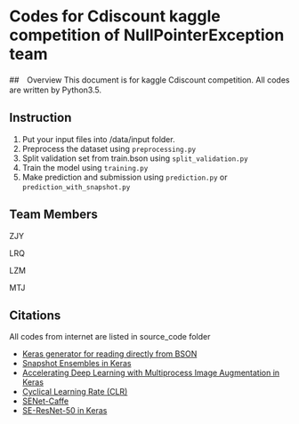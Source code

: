 # Codes for Cdiscount kaggle competition of NullPointerException team

##　Overview
This document is for kaggle  Cdiscount competition. All codes are written by Python3.5.

## Instruction
1. Put your input files into /data/input folder.
2. Preprocess the dataset using `preprocessing.py`
3. Split validation set from train.bson using `split_validation.py`
4. Train the model using `training.py`
5. Make prediction and submission using `prediction.py` or `prediction_with_snapshot.py`

## Team Members
ZJY

LRQ

LZM

MTJ

## Citations
All codes from internet are listed in source_code folder
* [Keras generator for reading directly from BSON](https://www.kaggle.com/humananalog/keras-generator-for-reading-directly-from-bson)
* [Snapshot Ensembles in Keras](https://github.com/titu1994/Snapshot-Ensembles)
* [Accelerating Deep Learning with Multiprocess Image Augmentation in Keras](https://github.com/stratospark/keras-multiprocess-image-data-generator)
* [Cyclical Learning Rate (CLR)](https://github.com/bckenstler/CLR)
* [SENet-Caffe](https://github.com/shicai/SENet-Caffe)
* [SE-ResNet-50 in Keras](https://gist.github.com/hollance/8d30bf5c1622036d16c4f27bd0ec88bf)
